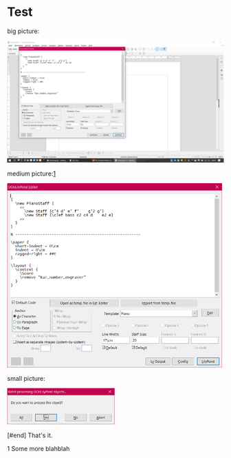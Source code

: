 # Test

big picture:

![Big](https://raw.githubusercontent.com/KlausBlum/OLy-resources/master/images/big.png)

medium picture:[1](#footnote1)

<img src="https://raw.githubusercontent.com/KlausBlum/OLy-resources/master/images/medium.png" width="500">


small picture:

<img src="https://raw.githubusercontent.com/KlausBlum/OLy-resources/master/images/small.png" width="250">

[#end]
That's it.

<a id="footnote1">1</a> Some more blahblah
